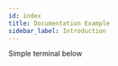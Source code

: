 ```yaml
---
id: index
title: Documentation Example
sidebar_label: Introduction
---
```


Simple terminal below

<Terminal target="tools.container.shipyard.run" shell="/bin/bash" workdir="/" user="root" expanded/>